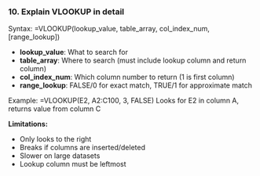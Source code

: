 ### 10. **Explain VLOOKUP in detail**

Syntax: =VLOOKUP(lookup_value, table_array, col_index_num, [range_lookup])

- **lookup_value**: What to search for
- **table_array**: Where to search (must include lookup column and return column)
- **col_index_num**: Which column number to return (1 is first column)
- **range_lookup**: FALSE/0 for exact match, TRUE/1 for approximate match

Example: =VLOOKUP(E2, A2:C100, 3, FALSE)
Looks for E2 in column A, returns value from column C

**Limitations:**

- Only looks to the right
- Breaks if columns are inserted/deleted
- Slower on large datasets
- Lookup column must be leftmost

